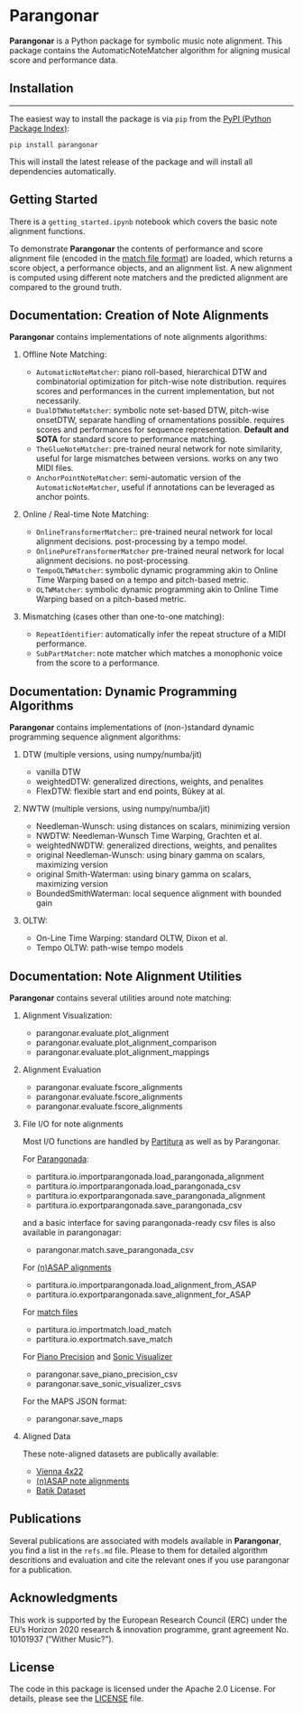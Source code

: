 # Parangonar

**Parangonar** is a Python package for symbolic music note alignment. 
This package contains the AutomaticNoteMatcher algorithm for aligning musical score and performance data.

## Installation
-------

The easiest way to install the package is via `pip` from the [PyPI (Python
Package Index)](https://pypi.org/project/parangonar/):
```shell
pip install parangonar
```
This will install the latest release of the package and will install all dependencies automatically.


Getting Started
-------

There is a `getting_started.ipynb` notebook which covers the basic note alignment functions.

To demonstrate **Parangonar** the contents of performance and score alignment file (encoded in the [match file format](https://cpjku.github.io/matchfile/)) are loaded, which returns a score object, a performance objects, and an alignment list. A new alignment is computed using different note matchers and the predicted alignment are compared to the ground truth.


Documentation: Creation of Note Alignments
-------

**Parangonar** contains implementations of note alignments algorithms:

1. Offline Note Matching: 
    - `AutomaticNoteMatcher`: 
        piano roll-based, hierarchical DTW and combinatorial optimization for pitch-wise note distribution.
        requires scores and performances in the current implementation, but not necessarily.
    - `DualDTWNoteMatcher`: 
        symbolic note set-based DTW, pitch-wise onsetDTW, separate handling of ornamentations possible.
        requires scores and performances for sequence representation.
        **Default and SOTA** for standard score to performance matching.
    - `TheGlueNoteMatcher`:
        pre-trained neural network for note similarity, useful for large mismatches between versions.
        works on any two MIDI files.
    - `AnchorPointNoteMatcher`: 
        semi-automatic version of the `AutomaticNoteMatcher`, useful if annotations can be leveraged as anchor points. 


2. Online / Real-time Note Matching: 
    - `OnlineTransformerMatcher`::
        pre-trained neural network for local alignment decisions.
        post-processing by a tempo model.
    - `OnlinePureTransformerMatcher` 
        pre-trained neural network for local alignment decisions.
        no post-processing.
    - `TempoOLTWMatcher`: 
        symbolic dynamic programming akin to Online Time Warping
        based on a tempo and pitch-based metric.
    - `OLTWMatcher`:
        symbolic dynamic programming akin to Online Time Warping
        based on a pitch-based metric.

3. Mismatching (cases other than one-to-one matching): 
    - `RepeatIdentifier`:
        automatically infer the repeat structure of a MIDI performance.
    - `SubPartMatcher`: 
        note matcher which matches a monophonic voice from the score
        to a performance.

Documentation: Dynamic Programming Algorithms
-------

**Parangonar** contains implementations of (non-)standard dynamic programming sequence alignment algorithms:

1. DTW (multiple versions, using numpy/numba/jit)
    - vanilla DTW
    - weightedDTW: generalized directions, weights, and penalites
    - FlexDTW: flexible start and end points, Bükey at al.

2. NWTW (multiple versions, using numpy/numba/jit)
    - Needleman-Wunsch: using distances on scalars, minimizing version
    - NWDTW: Needleman-Wunsch Time Warping, Grachten et al.
    - weightedNWDTW: generalized directions, weights, and penalites
    - original Needleman-Wunsch: using binary gamma on scalars, maximizing version
    - original Smith-Waterman: using binary gamma on scalars, maximizing version
    - BoundedSmithWaterman: local sequence alignment with bounded gain

3. OLTW:
    - On-Line Time Warping: standard OLTW, Dixon et al.
    - Tempo OLTW: path-wise tempo models



Documentation: Note Alignment Utilities
-------

**Parangonar** contains several utilities around note matching:

1. Alignment Visualization:
    - parangonar.evaluate.plot_alignment 
    - parangonar.evaluate.plot_alignment_comparison
    - parangonar.evaluate.plot_alignment_mappings  

2. Alignment Evaluation
    - parangonar.evaluate.fscore_alignments
    - parangonar.evaluate.fscore_alignments
    - parangonar.evaluate.fscore_alignments

3. File I/O for note alignments

    Most I/O functions are handled by [Partitura](https://github.com/CPJKU/partitura) as well as by Parangonar. 

    For [Parangonada](https://sildater.github.io/parangonada/):
    - partitura.io.importparangonada.load_parangonada_alignment
    - partitura.io.importparangonada.load_parangonada_csv
    - partitura.io.exportparangonada.save_parangonada_alignment
    - partitura.io.exportparangonada.save_parangonada_csv

    and a basic interface for saving parangonada-ready csv files is also available in parangonagar:
    - parangonar.match.save_parangonada_csv

    For [(n)ASAP alignments](https://github.com/CPJKU/asap-dataset)
    - partitura.io.importparangonada.load_alignment_from_ASAP
    - partitura.io.exportparangonada.save_alignment_for_ASAP

    For [match files](https://cpjku.github.io/matchfile/)
    - partitura.io.importmatch.load_match
    - partitura.io.exportmatch.save_match

    For [Piano Precision](https://github.com/yucongj/piano-precision) and [Sonic Visualizer](https://www.sonicvisualiser.org/)
    - parangonar.save_piano_precision_csv
    - parangonar.save_sonic_visualizer_csvs

    For the MAPS JSON format:
    - parangonar.save_maps

4. Aligned Data

    These note-aligned datasets are publically available:
    - [Vienna 4x22](https://cpjku.github.io/docs/match/)
    - [(n)ASAP note alignments](https://github.com/CPJKU/asap-dataset)
    - [Batik Dataset](https://github.com/huispaty/batik_plays_mozart)


Publications
-------

Several publications are associated with models available in **Parangonar**, you find a list in the `refs.md` file. Please to them for detailed algorithm descritions and evaluation and cite the relevant ones if you use parangonar for a publication.

Acknowledgments
-------

This work is supported by the European Research Council (ERC) under the EU’s Horizon 2020 research & innovation programme, grant agreement No. 10101937 (”Wither Music?”).

License
-------

The code in this package is licensed under the Apache 2.0 License. For details,
please see the [LICENSE](LICENSE) file.
